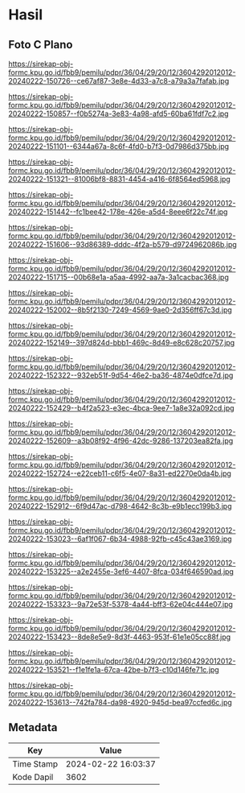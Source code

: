 # Hasil

## Foto C Plano

https://sirekap-obj-formc.kpu.go.id/fbb9/pemilu/pdpr/36/04/29/20/12/3604292012012-20240222-150726--ce67af87-3e8e-4d33-a7c8-a79a3a7fafab.jpg

https://sirekap-obj-formc.kpu.go.id/fbb9/pemilu/pdpr/36/04/29/20/12/3604292012012-20240222-150857--f0b5274a-3e83-4a98-afd5-60ba61fdf7c2.jpg

https://sirekap-obj-formc.kpu.go.id/fbb9/pemilu/pdpr/36/04/29/20/12/3604292012012-20240222-151101--6344a67a-8c6f-4fd0-b7f3-0d7986d375bb.jpg

https://sirekap-obj-formc.kpu.go.id/fbb9/pemilu/pdpr/36/04/29/20/12/3604292012012-20240222-151321--81006bf8-8831-4454-a416-6f8564ed5968.jpg

https://sirekap-obj-formc.kpu.go.id/fbb9/pemilu/pdpr/36/04/29/20/12/3604292012012-20240222-151442--fc1bee42-178e-426e-a5d4-8eee6f22c74f.jpg

https://sirekap-obj-formc.kpu.go.id/fbb9/pemilu/pdpr/36/04/29/20/12/3604292012012-20240222-151606--93d86389-dddc-4f2a-b579-d9724962086b.jpg

https://sirekap-obj-formc.kpu.go.id/fbb9/pemilu/pdpr/36/04/29/20/12/3604292012012-20240222-151715--00b68e1a-a5aa-4992-aa7a-3a1cacbac368.jpg

https://sirekap-obj-formc.kpu.go.id/fbb9/pemilu/pdpr/36/04/29/20/12/3604292012012-20240222-152002--8b5f2130-7249-4569-9ae0-2d356ff67c3d.jpg

https://sirekap-obj-formc.kpu.go.id/fbb9/pemilu/pdpr/36/04/29/20/12/3604292012012-20240222-152149--397d824d-bbb1-469c-8d49-e8c628c20757.jpg

https://sirekap-obj-formc.kpu.go.id/fbb9/pemilu/pdpr/36/04/29/20/12/3604292012012-20240222-152322--932eb51f-9d54-46e2-ba36-4874e0dfce7d.jpg

https://sirekap-obj-formc.kpu.go.id/fbb9/pemilu/pdpr/36/04/29/20/12/3604292012012-20240222-152429--b4f2a523-e3ec-4bca-9ee7-1a8e32a092cd.jpg

https://sirekap-obj-formc.kpu.go.id/fbb9/pemilu/pdpr/36/04/29/20/12/3604292012012-20240222-152609--a3b08f92-4f96-42dc-9286-137203ea82fa.jpg

https://sirekap-obj-formc.kpu.go.id/fbb9/pemilu/pdpr/36/04/29/20/12/3604292012012-20240222-152724--e22ceb11-c6f5-4e07-8a31-ed2270e0da4b.jpg

https://sirekap-obj-formc.kpu.go.id/fbb9/pemilu/pdpr/36/04/29/20/12/3604292012012-20240222-152912--6f9d47ac-d798-4642-8c3b-e9b1ecc199b3.jpg

https://sirekap-obj-formc.kpu.go.id/fbb9/pemilu/pdpr/36/04/29/20/12/3604292012012-20240222-153023--6af1f067-6b34-4988-92fb-c45c43ae3169.jpg

https://sirekap-obj-formc.kpu.go.id/fbb9/pemilu/pdpr/36/04/29/20/12/3604292012012-20240222-153225--a2e2455e-3ef6-4407-8fca-034f646590ad.jpg

https://sirekap-obj-formc.kpu.go.id/fbb9/pemilu/pdpr/36/04/29/20/12/3604292012012-20240222-153323--9a72e53f-5378-4a44-bff3-62e04c444e07.jpg

https://sirekap-obj-formc.kpu.go.id/fbb9/pemilu/pdpr/36/04/29/20/12/3604292012012-20240222-153423--8de8e5e9-8d3f-4463-953f-61e1e05cc88f.jpg

https://sirekap-obj-formc.kpu.go.id/fbb9/pemilu/pdpr/36/04/29/20/12/3604292012012-20240222-153521--f1e1fe1a-67ca-42be-b7f3-c10d146fe71c.jpg

https://sirekap-obj-formc.kpu.go.id/fbb9/pemilu/pdpr/36/04/29/20/12/3604292012012-20240222-153613--742fa784-da98-4920-945d-bea97ccfed6c.jpg


## Metadata

| Key        | Value               |
| ---------- | ------------------- |
| Time Stamp | 2024-02-22 16:03:37 |
| Kode Dapil | 3602                |



